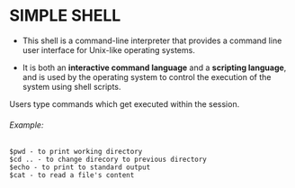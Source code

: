 # SIMPLE SHELL

* This shell is a command-line interpreter that provides a command line user interface for Unix-like operating systems. 

* It is both an **interactive command language** and a **scripting language**, and is used by the operating system to control the execution of the system using shell scripts.

Users type commands which get executed within the session.

###### Example:
~~~~
$pwd - to print working directory
$cd .. - to change direcory to previous directory
$echo - to print to standard output
$cat - to read a file's content

~~~~
